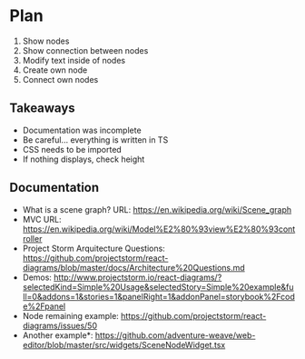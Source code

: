 # Plan
1. Show nodes
2. Show connection between nodes
3. Modify text inside of nodes
4. Create own node
5. Connect own nodes

## Takeaways
- Documentation was incomplete
- Be careful... everything is written in TS
- CSS needs to be imported
- If nothing displays, check height

## Documentation
- What is a scene graph? URL: https://en.wikipedia.org/wiki/Scene_graph
- MVC URL: https://en.wikipedia.org/wiki/Model%E2%80%93view%E2%80%93controller
- Project Storm Arquitecture Questions: https://github.com/projectstorm/react-diagrams/blob/master/docs/Architecture%20Questions.md
- Demos: http://www.projectstorm.io/react-diagrams/?selectedKind=Simple%20Usage&selectedStory=Simple%20example&full=0&addons=1&stories=1&panelRight=1&addonPanel=storybook%2Fcode%2Fpanel
- Node remaining example: https://github.com/projectstorm/react-diagrams/issues/50
- Another example*: https://github.com/adventure-weave/web-editor/blob/master/src/widgets/SceneNodeWidget.tsx
